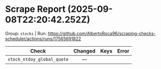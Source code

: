 # Scrape Report (2025-09-08T22:20:42.252Z)

Group: `stocks`  |  Run: https://github.com/AlbertoRoca96/scraping-checks-scheduler/actions/runs/17565691822

| Check | Changed | Keys | Error |
|---|:---:|:--|:--|
| `stock_ntdoy_global_quote` | — |  |  |
